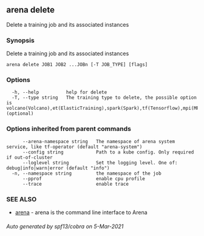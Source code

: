 ## arena delete

Delete a training job and its associated instances

### Synopsis

Delete a training job and its associated instances

```
arena delete JOB1 JOB2 ...JOBn [-T JOB_TYPE] [flags]
```

### Options

```
  -h, --help          help for delete
  -T, --type string   The training type to delete, the possible option is volcano(Volcano),et(ElasticTraining),spark(Spark),tf(Tensorflow),mpi(MPI),py(Pytorch),horovod(Horovod). (optional)
```

### Options inherited from parent commands

```
      --arena-namespace string   The namespace of arena system service, like tf-operator (default "arena-system")
      --config string            Path to a kube config. Only required if out-of-cluster
      --loglevel string          Set the logging level. One of: debug|info|warn|error (default "info")
  -n, --namespace string         the namespace of the job
      --pprof                    enable cpu profile
      --trace                    enable trace
```

### SEE ALSO

* [arena](arena.md)	 - arena is the command line interface to Arena

###### Auto generated by spf13/cobra on 5-Mar-2021

